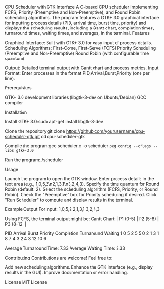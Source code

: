 CPU Scheduler with GTK Interface
A C-based CPU scheduler implementing FCFS, Priority (Preemptive and Non-Preemptive), and Round Robin scheduling algorithms. The program features a GTK+ 3.0 graphical interface for inputting process details (PID, arrival time, burst time, priority) and displays the scheduling results, including a Gantt chart, completion times, turnaround times, waiting times, and averages, in the terminal.
Features

Graphical Interface: Built with GTK+ 3.0 for easy input of process details.
Scheduling Algorithms:
First-Come, First-Serve (FCFS)
Priority Scheduling (Preemptive and Non-Preemptive)
Round Robin (with configurable time quantum)


Output: Detailed terminal output with Gantt chart and process metrics.
Input Format: Enter processes in the format PID,Arrival,Burst,Priority (one per line).

Prerequisites

GTK+ 3.0 development libraries (libgtk-3-dev on Ubuntu/Debian)
GCC compiler

Installation

Install GTK+ 3.0:sudo apt-get install libgtk-3-dev


Clone the repository:git clone https://github.com/yourusername/cpu-scheduler-gtk.git
cd cpu-scheduler-gtk


Compile the program:gcc scheduler.c -o scheduler `pkg-config --cflags --libs gtk+-3.0`


Run the program:./scheduler



Usage

Launch the program to open the GTK window.
Enter process details in the text area (e.g., 1,0,5,2\n2,1,3,1\n3,2,4,3).
Specify the time quantum for Round Robin (default: 2).
Select the scheduling algorithm (FCFS, Priority, or Round Robin).
Check the "Preemptive" box for Priority scheduling if desired.
Click "Run Scheduler" to compute and display results in the terminal.

Example Output
For input:
1,0,5,2
2,1,3,1
3,2,4,3

Using FCFS, the terminal output might be:
Gantt Chart:
| P1 (0-5) | P2 (5-8) | P3 (8-12) |

PID     Arrival Burst   Priority        Completion      Turnaround      Waiting
1       0       5       2               5               5               0
2       1       3       1               8               7               4
3       2       4       3               12              10              6

Average Turnaround Time: 7.33
Average Waiting Time: 3.33

Contributing
Contributions are welcome! Feel free to:

Add new scheduling algorithms.
Enhance the GTK interface (e.g., display results in the GUI).
Improve documentation or error handling.

License
MIT License
